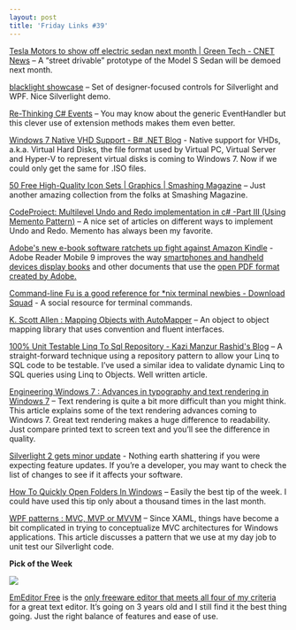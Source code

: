 ```yaml
---
layout: post
title: 'Friday Links #39'
---
```

[Tesla Motors to show off electric sedan next month | Green Tech - CNET News](http://news.cnet.com/8301-11128_3-10161459-54.html?part=rss&subj=news&tag=2547-1_3-0-5) – A “street drivable” prototype of the Model S Sedan will be demoed next month.

[blacklight showcase](http://mightymeaty.members.winisp.net/blacklight.silverlight/) – Set of designer-focused controls for Silverlight and WPF. Nice Silverlight demo.

[Re-Thinking C# Events](http://houseofbilz.com/archive/2009/02/15/re-thinking-c-events.aspx) – You may know about the generic EventHandler but this clever use of extension methods makes them even better.

[Windows 7 Native VHD Support - B# .NET Blog](http://community.bartdesmet.net/blogs/bart/archive/2009/02/17/windows-7-native-vhd-support.aspx) - Native support for VHDs, a.k.a. Virtual Hard Disks, the file format used by Virtual PC, Virtual Server and Hyper-V to represent virtual disks is coming to Windows 7. Now if we could only get the same for .ISO files.

[50 Free High-Quality Icon Sets | Graphics | Smashing Magazine](http://www.smashingmagazine.com/2009/02/16/50-beautiful-useful-and-free-icon-sets/) – Just another amazing collection from the folks at Smashing Magazine.

[CodeProject: Multilevel Undo and Redo implementation in c# -Part III (Using Memento Pattern)](http://www.codeproject.com/KB/architecture/UndoRedoPart3.aspx) – A nice set of articles on different ways to implement Undo and Redo. Memento has always been my favorite.

[Adobe's new e-book software ratchets up fight against Amazon Kindle](http://www.computerworld.com/action/article.do?command=viewArticleBasic&articleId=9128105&source=rss_news) - Adobe Reader Mobile 9 improves the way [smartphones and handheld devices display books](http://www.computerworld.com/action/+http://blogs.computerworld.com/clueless_book_publishers_miss_huge_opportunity?page=2) and other documents that use the [open PDF format created by Adobe.](http://www.computerworld.com/action/+http://www.computerworld.com/action/article.do?command=viewArticleBasic&articleId=9106158)

[Command-line Fu is a good reference for *nix terminal newbies - Download Squad](http://www.downloadsquad.com/2009/02/12/command-line-fu-is-a-good-reference-for-nix-terminal-newbies/) - A social resource for terminal commands.

[K. Scott Allen : Mapping Objects with AutoMapper](http://odetocode.com/Blogs/scott/archive/2009/02/18/12563.aspx) – An object to object mapping library that uses convention and fluent interfaces.

[100% Unit Testable Linq To Sql Repository - Kazi Manzur Rashid's Blog](http://weblogs.asp.net/rashid/archive/2009/02/19/100-unit-testable-linq-to-sql-repository.aspx) – A straight-forward technique using a repository pattern to allow your Linq to SQL code to be testable. I’ve used a similar idea to validate dynamic Linq to SQL queries using Linq to Objects. Well written article.

[Engineering Windows 7 : Advances in typography and text rendering in Windows 7](http://blogs.msdn.com/e7/archive/2009/02/13/advances-in-typography-and-text-rendering-in-windows-7.aspx) – Text rendering is quite a bit more difficult than you might think. This article explains some of the text rendering advances coming to Windows 7. Great text rendering makes a huge difference to readability. Just compare printed text to screen text and you’ll see the difference in quality.

[Silverlight 2 gets minor update](http://timheuer.com/blog/archive/2009/02/19/silverlight-2-gets-minor-update-gdr1.aspx) - Nothing earth shattering if you were expecting feature updates. If you’re a developer, you may want to check the list of changes to see if it affects your software.

[How To Quickly Open Folders In Windows](http://www.ghacks.net/2009/02/09/how-to-quickly-open-folders-in-windows/) – Easily the best tip of the week. I could have used this tip only about a thousand times in the last month.

[WPF patterns : MVC, MVP or MVVM](http://www.orbifold.net/default/?p=550) – Since XAML, things have become a bit complicated in trying to conceptualize MVC architectures for Windows applications. This article discusses a pattern that we use at my day job to unit test our Silverlight code.

**Pick of the Week**

![](http://www.emeditor.com/themes/orange/images/logo.gif)

[EmEditor Free](http://www.softpedia.com/get/Office-tools/Text-editors/EmEditor-Free.shtml) is the [only freeware editor that meets all four of my criteria](/blog/post/2008/03/30/the-best-free-text-editor) for a great text editor. It’s going on 3 years old and I still find it the best thing going. Just the right balance of features and ease of use.
